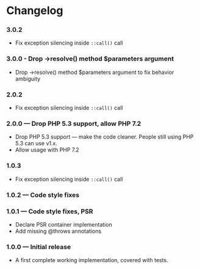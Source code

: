 Changelog
=========

### 3.0.2
- Fix exception silencing inside `::call()` call 

### 3.0.0 - Drop ->resolve() method $parameters argument
- Drop ->resolve() method $parameters argument to fix behavior ambiguity

### 2.0.2
- Fix exception silencing inside `::call()` call 

### 2.0.0 — Drop PHP 5.3 support, allow PHP 7.2
- Drop PHP 5.3 support — make the code cleaner. People still using PHP 5.3 can use v1.x.
- Allow usage with PHP 7.2 

### 1.0.3
- Fix exception silencing inside `::call()` call

### 1.0.2 — Code style fixes

### 1.0.1 — Code style fixes, PSR 
- Declare PSR container implementation
- Add missing @throws annotations

### 1.0.0 — Initial release
- A first complete working implementation, covered with tests.  
